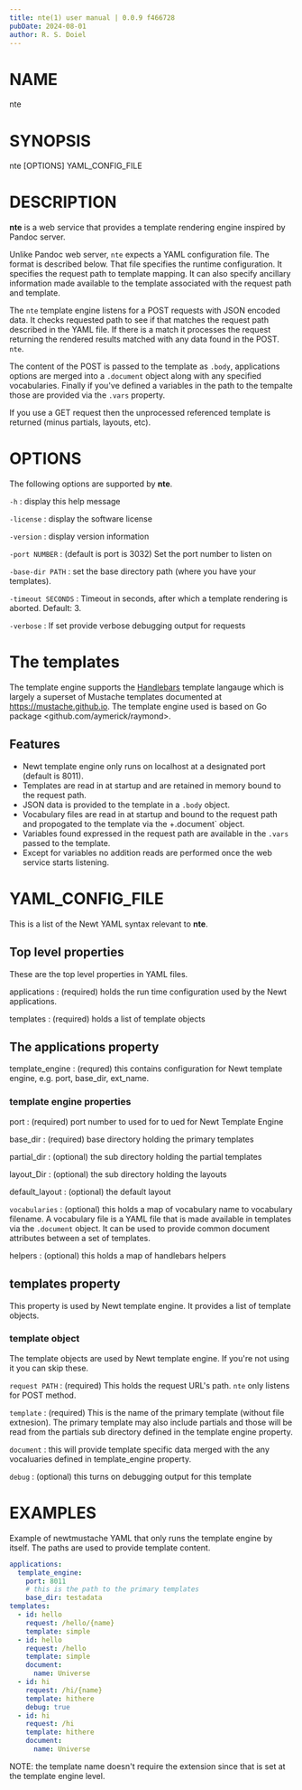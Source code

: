 ```yaml
---
title: nte(1) user manual | 0.0.9 f466728
pubDate: 2024-08-01
author: R. S. Doiel
---
```


# NAME

nte

# SYNOPSIS

nte [OPTIONS] YAML_CONFIG_FILE

# DESCRIPTION

**nte** is a web service that provides a template rendering engine inspired
by Pandoc server.

Unlike Pandoc web server, `nte` expects a YAML configuration file.
The format is described below. That file specifies the runtime configuration. It specifies
the request path to template mapping. It can also specify ancillary information made
available to the template associated with the request path and template.

The `nte` template engine listens for a POST requests with JSON encoded data.
It  checks requested path to see if that matches the request path described in the YAML
file. If there is a match it processes the request returning the rendered results matched with
 any data found in the POST. `nte`.

The content of the POST is passed to the template as `.body`, applications options
are merged into a `.document` object along with any specified vocabularies.
Finally if you've defined a variables in the path to the tempalte those are provided via
the `.vars` property.

If you use a GET request then the unprocessed referenced template is returned (minus partials,
layouts, etc).

# OPTIONS

The following options are supported by **nte**.

`-h`
: display this help message

`-license`
: display the software license

`-version`
: display version information

`-port NUMBER`
: (default is port is 3032) Set the port number to listen on

`-base-dir PATH`
: set the base directory path (where you have your templates).

`-timeout SECONDS`
: Timeout in seconds, after which a template rendering is aborted.  Default: 3.

`-verbose`
: If set provide verbose debugging output for requests

# The templates

The template engine supports the [Handlebars](https://handlebarsjs.com) template langauge
which is largely a superset of Mustache templates documented at <https://mustache.github.io>.
The template engine used is based on Go package <github.com/aymerick/raymond>.

## Features

- Newt template engine only runs on localhost at a designated port (default is 8011).
- Templates are read in at startup and are retained in memory bound to the request path.
- JSON data is provided to the template in a `.body` object.
- Vocabulary files are read in at startup and bound to the request path and propogated
  to the template via the +.document` object.
- Variables found expressed in the request path are available in the `.vars`
  passed to the template.
- Except for variables no addition reads are performed once the web service starts listening.

# YAML_CONFIG_FILE

This is a list of the Newt YAML syntax relevant to **nte**.

## Top level properties

These are the top level properties in YAML files.

applications
: (required) holds the run time configuration used by the Newt applications.

templates
: (required) holds a list of template objects

## The applications property

template_engine
: (requred) this contains configuration for Newt template engine, e.g. port, base_dir, ext_name.

### template engine properties

port
: (required) port number to used for to ued for Newt Template Engine

base_dir
: (required) base directory holding the primary templates

partial_dir
: (optional) the sub directory holding the partial templates

layout_Dir
: (optional) the sub directory holding the layouts

default_layout
: (optional) the default layout

`vocabularies`
: (optional) this holds a map of vocabulary name to vocabulary filename. A
vocabulary file is a YAML file that is made available in templates via the
`.document` object. It can be used to provide common document
attributes between a set of templates.

helpers
: (optional) this holds a map of handlebars helpers


## templates property

This property is used by Newt template engine. It provides a list of
template objects.

### template object

The template objects are used by Newt template engine. If you're not using it you can skip these.

`request PATH`
: (required) This holds the request URL's path. `nte` only listens for POST method.

`template`
: (required) This is the name of the primary template (without file extnesion). The primary
template may also include partials and those will be read from the partials sub directory
defined in the template engine property.

`document`
: this will provide template specific data merged with the any vocaluaries
defined in template_engine property.

`debug`
: (optional) this turns on debugging output for this template

# EXAMPLES

Example of newtmustache YAML that only runs the template engine by itself.
The paths are used to provide template content.

~~~yaml
applications:
  template_engine:
    port: 8011
	# this is the path to the primary templates
	base_dir: testadata
templates:
  - id: hello
    request: /hello/{name}
    template: simple
  - id: hello
    request: /hello
    template: simple
    document:
      name: Universe
  - id: hi
    request: /hi/{name}
    template: hithere
    debug: true
  - id: hi
    request: /hi
    template: hithere
    document:
      name: Universe
~~~

NOTE: the template name doesn't require the extension since that is set at the 
template engine level.


